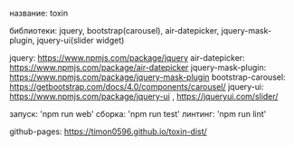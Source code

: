 название: toxin

библиотеки: jquery, bootstrap(carousel), air-datepicker,
  jquery-mask-plugin, jquery-ui(slider widget)

jquery: https://www.npmjs.com/package/jquery
air-datepicker: https://www.npmjs.com/package/air-datepicker
jquery-mask-plugin: https://www.npmjs.com/package/jquery-mask-plugin
bootstrap-carousel: https://getbootstrap.com/docs/4.0/components/carousel/
jquery-ui: https://www.npmjs.com/package/jquery-ui , https://jqueryui.com/slider/

запуск: 'npm run web'
сборка: 'npm run test'
линтинг: 'npm run lint'

github-pages: https://timon0596.github.io/toxin-dist/

